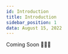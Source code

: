```yaml
---
id: Introduction
title: Introduction
sidebar_position: 1
data: August 15, 2022
---
```


Coming Soon 🏃🏻‍♂️
